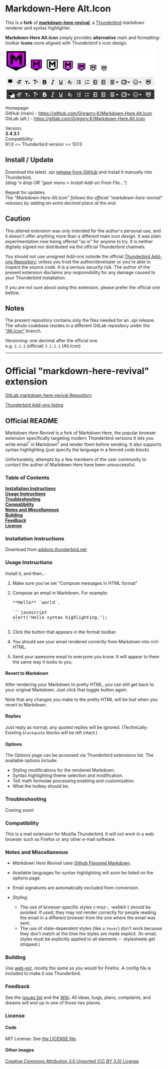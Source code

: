 # Markdown-Here Alt.Icon

This is a **fork** of [**markdown-here-revival**](https://gitlab.com/jfx2006/markdown-here-revival), a [Thunderbird](https://www.thunderbird.net/) markdown renderer and syntax highlighter.

**Markdown-Here Alt.Icon** simply provides **alternative** main and formatting-toolbar **icons** more aligned with Thunderbird's icon design.
   
<span align="left">![Markdown-Here icons](./icons/preview.png)</span>

Homepage:  
GitHub (main) - https://github.com/Gregory-K/Markdown-Here.Alt.Icon  
GitLab (alt.) - https://gitlab.com/Gregory.K/Markdown-Here.Alt.Icon

Version:  
**3.4.3.1**  
Compatibility:  
91.0 <= Thunderbird version >= 107.0


## Install / Update

Download the latest .xpi [release from GitHub](https://github.com/Gregory-K/Markdown-Here.Alt.Icon/releases) and install it manually into Thunderbird.  
_(drag 'n drop OR "gear menu > Install Add-on From File...")_

Repeat for updates.  
_The "Markdown-Here Alt.Icon" follows the official "markdown-here-revival" releases by adding an extra decimal place at the end._


## Caution

This altered extension was only intended for the author's personal use, and it doesn't offer anything more than a different main icon design. It was plain experimentation now being offered "as is" for anyone to try. It is neither digitally signed nor distributed via the official Thunderbird channels.

You should not use unsigned Add-ons outside the official [Thunderbird Add-ons Repository](https://addons.thunderbird.net/thunderbird/), unless you trust the author/developer or you're able to inspect the source code. It is a serious security risk. The author of the present extension disclaims any responsibility for any damage caused to your Thunderbird installation.

If you are not sure about using this extension, please prefer the official one bellow.


## Notes

The present repository contains only the files needed for an .xpi release.
The whole codebase resides in a different GitLab repository under the ["Alt.Icon"](https://gitlab.com/Gregory.K/markdown-here-revival/-/tree/Alt.Icon) branch.

Versioning: one decimal after the official one  
e.g. `3.1.1` (official) `3.1.1.1` (Alt.Icon)


---


# Official "markdown-here-revival" extension

[GitLab markdown-here-revival Repository](https://gitlab.com/jfx2006/markdown-here-revival)

[Thunderbird Add-ons listing](https://addons.thunderbird.net/thunderbird/addon/markdown-here-revival/)


## Official README

*Markdown Here Revival* is a fork of Markdown Here, the popular browser extension
specifically targeting modern Thunderbird versions
It lets you write email<sup>&dagger;</sup> in Markdown<sup>&Dagger;</sup> and
render them before sending. It also supports syntax highlighting (just specify
the language in a fenced code block).

Unfortunately, attempts by a few members of the user community to contact
the author of Markdown Here have been unsuccessful.


### Table of Contents
**[Installation Instructions](#installation-instructions)**  
**[Usage Instructions](#usage-instructions)**  
**[Troubleshooting](#troubleshooting)**  
**[Compatibility](#compatibility)**  
**[Notes and Miscellaneous](#notes-and-miscellaneous)**  
**[Building](#building)**  
**[Feedback](#feedback)**  
**[License](#license)**  


### Installation Instructions

Download from [addons.thunderbird.net](https://addons.thunderbird.net/en-US/thunderbird/addon/markdown-here-revival/)


### Usage Instructions

Install it, and then…

1. Make sure you've set "Compose messages in HTML format"
4. Compose an email in Markdown. For example:

   <pre>
   **Hello** `world`.

   ```javascript
   alert('Hello syntax highlighting.');
   ```
   </pre>

5. Click the button that appears in the format toolbar.
6. You should see your email rendered correctly from Markdown into rich HTML.
7. Send your awesome email to everyone you know. It will appear to them the same way it looks to you.

#### Revert to Markdown

After rendering your Markdown to pretty HTML, you can still get back to your original Markdown.
Just click that toggle button again.

Note that any changes you make to the pretty HTML will be lost when you revert to Markdown.

#### Replies

Just reply as normal, any quoted replies will be ignored.
(Technically: Existing `blockquote` blocks will be left intact.)


#### Options

The Options page can be accessed via Thunderbird extensions list. The available options include:

* Styling modifications for the rendered Markdown.
* Syntax highlighting theme selection and modification.
* TeX math formulae processing enabling and customization.
* What the hotkey should be.


### Troubleshooting

Coming soon!


### Compatibility

This is a mail extension for Mozilla Thunderbird. It will not work in a web
browser such as Firefox or any other e-mail software.


### Notes and Miscellaneous

* *Markdown Here Revival* uses [Github Flavored Markdown](http://github.github.com/github-flavored-markdown/).

* Available languages for syntax highlighting will soon be listed on the options
  page.

* Email signatures are automatically excluded from conversion.

* Styling:
  * The use of browser-specific styles (-moz-, -webkit-) should be avoided.
    If used, they may not render correctly for people reading the email
    in a different browser from the one where the email was sent.
  * The use of state-dependent styles (like `a:hover`) don't work because
    they don't match at the time the styles are made explicit. (In email,
    styles must be explicitly applied to all elements -- stylesheets get stripped.)


### Building

Use [web-ext](https://extensionworkshop.com/documentation/develop/getting-started-with-web-ext/),
mostly the same as you would for Firefox. A config file is included to make it
use Thunderbird.


### Feedback

See the [issues list](https://gitlab.com/jfx2006/markdown-here-revival/-/issues)
and the [Wiki](https://gitlab.com/jfx2006/markdown-here-revival/-/wikis/home).
All ideas, bugs, plans, complaints, and dreams will end up in one of those two places.


### License

#### Code

MIT License: See [the LICENSE file](LICENSE).

#### Other images

[Creative Commons Attribution 3.0 Unported (CC BY 3.0) License](https://creativecommons.org/licenses/by/3.0/)

